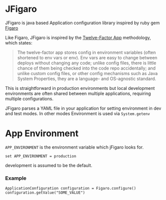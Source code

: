 # JFigaro

JFigaro is java based Application configuration library inspired by ruby gem [Figaro](https://github.com/laserlemon/figaro)

Like Figaro, JFigaro is inspired by the [Twelve-Factor App](http://12factor.net) methodology, which states:

> The twelve-factor app stores config in environment variables (often shortened to env vars or env). Env vars are easy to change between deploys without changing any code; unlike config files, there is little chance of them being checked into the code repo accidentally; and unlike custom config files, or other config mechanisms such as Java System Properties, they are a language- and OS-agnostic standard.

This is straightforward in production environments but local development environments are often shared between multiple applications, requiring multiple configurations.

JFigaro parses a YAML file in your application for setting environment in dev and test modes. In other modes Environment is used via `System.getenv`


# App Environment
`APP_ENVIRONMENT` is the environment variable which jFigaro looks for. 

```
set APP_ENVIRONMENT = production
```

development is assumed to be the default.


### Example
```
ApplicationConfiguration configuration = Figaro.configure()
configuration.getValue("SOME_VALUE")
``` 